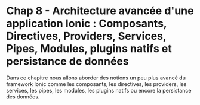 # Chap 8 - Architecture avancée d'une application Ionic : Composants, Directives, Providers, Services, Pipes, Modules, plugins natifs et persistance de données

Dans ce chapitre nous allons aborder des notions un peu plus avancé du framework Ionic comme les composants, les directives, les providers, les services, les pipes, les modules, les plugins natifs ou encore la persistance des données.
